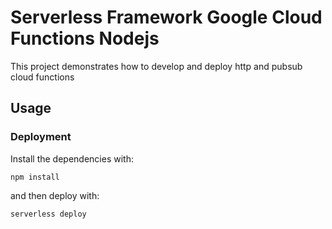 # Serverless Framework Google Cloud Functions Nodejs

This project demonstrates how to develop and deploy http and pubsub cloud functions

## Usage

### Deployment

Install the dependencies with:

```text
npm install
```

and then deploy with:

```text
serverless deploy
```
